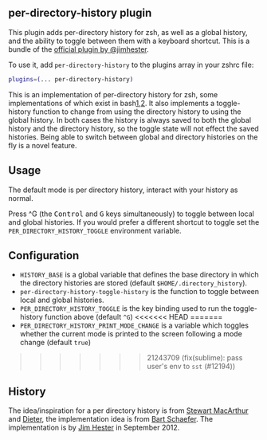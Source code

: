 per-directory-history plugin
----------------------------

This plugin adds per-directory history for zsh, as well as a global history,
and the ability to toggle between them with a keyboard shortcut. This is a
bundle of the [official plugin by @jimhester][5].

To use it, add `per-directory-history` to the plugins array in your zshrc file:

```zsh
plugins=(... per-directory-history)
```

This is an implementation of per-directory history for zsh, some implementations
of which exist in bash[1][],[2][]. It also implements a toggle-history function
to change from using the directory history to using the global history. In both
cases the history is always saved to both the global history and the directory
history, so the toggle state will not effect the saved histories. Being able to
switch between global and directory histories on the fly is a novel feature.

## Usage

The default mode is per directory history, interact with your history as normal.

Press ^G (the <kbd>Control</kbd> and <kbd>G</kbd> keys simultaneously) to toggle
between local and global histories. If you would prefer a different shortcut to
toggle set the `PER_DIRECTORY_HISTORY_TOGGLE` environment variable.

## Configuration

* `HISTORY_BASE` is a global variable that defines the base directory in which the
  directory histories are stored (default `$HOME/.directory_history`).
* `per-directory-history-toggle-history` is the function to toggle between local
  and global histories.
* `PER_DIRECTORY_HISTORY_TOGGLE` is the key binding used to run the toggle-history
  function above (default `^G`)
<<<<<<< HEAD
=======
* `PER_DIRECTORY_HISTORY_PRINT_MODE_CHANGE` is a variable which toggles whether
  the current mode is printed to the screen following a mode change (default `true`)
>>>>>>> 21243709 (fix(sublime): pass user's env to `sst` (#12194))

## History

The idea/inspiration for a per directory history is from [Stewart MacArthur][1]
and [Dieter][2], the implementation idea is from [Bart Schaefer][3]. The
implementation is by [Jim Hester][4] in September 2012.

[1]: http://www.compbiome.com/2010/07/bash-per-directory-bash-history.html
[2]: http://dieter.plaetinck.be/per_directory_bash
[3]: https://www.zsh.org/mla/users/1997/msg00226.html
[4]: https://jimhester.com
[5]: https://github.com/jimhester/per-directory-history
